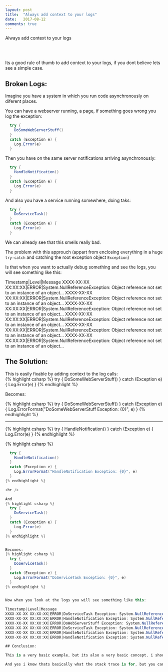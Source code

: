 ```yaml
---
layout: post
title:  "Always add context to your logs"
date:   2017-08-12
comments: true
---
```


<p class="intro"><span class="dropcap">A</span>lways add context to your logs</p><br /><br />


Its a good rule of thumb to add context to your logs, if you dont believe lets see a simple case.  


## Broken Logs:
Imagine you have a system in which you run code asynchronously on diferent places.  

You can have a webserver running, a page, if something goes wrong you log the exception:
```C#
  try {
    DoSomeWebServerStuff()
  }
  catch (Exception e) {
    Log.Error(e)
  }
```

Then you have on the same server notifications arriving asynchronously:
```C#
  try {
    HandleNotification()
  }
  catch (Exception e) {
    Log.Error(e)
  }
```

And also you have a service running somewhere, doing taks:  
```C#
  try {
    DoServiceTask()
  }
  catch (Exception e) {
    Log.Error(e)
  }
```

We can already see that this smells really bad.  

The problem with this approuch (appart from enclosing everything in a huge `try-catch` and catching the root exception object `Exception`)  

Is that when you want to actually debug something and see the logs, you will see something like this:  

Timestamp|Level|Message
XXXX-XX-XX XX:XX:XX|ERROR|System.NullReferenceException: Object reference not set to an instance of an object...
XXXX-XX-XX XX:XX:XX|ERROR|System.NullReferenceException: Object reference not set to an instance of an object...
XXXX-XX-XX XX:XX:XX|ERROR|System.NullReferenceException: Object reference not set to an instance of an object...
XXXX-XX-XX XX:XX:XX|ERROR|System.NullReferenceException: Object reference not set to an instance of an object...
XXXX-XX-XX XX:XX:XX|ERROR|System.NullReferenceException: Object reference not set to an instance of an object...
XXXX-XX-XX XX:XX:XX|ERROR|System.NullReferenceException: Object reference not set to an instance of an object...

## The Solution:  
This is easily fixable by adding context to the log calls:  
{% highlight csharp %}
  try {
    DoSomeWebServerStuff()
  }
  catch (Exception e) {
    Log.Error(e)
  }
{% endhighlight %}


Becomes:  

{% highlight csharp %}
  try {
    DoSomeWebServerStuff()
  }
  catch (Exception e) {
    Log.ErrorFormat("DoSomeWebServerStuff Exception: {0}", e)
  }
{% endhighlight %}

<hr />

{% highlight csharp %}
  try {
    HandleNotification()
  }
  catch (Exception e) {
    Log.Error(e)
  }
{% endhighlight %}


{% highlight csharp %}
```C#
  try {
    HandleNotification()
  }
  catch (Exception e) {
    Log.ErrorFormat("HandleNotification Exception: {0}", e)
  }
{% endhighlight %}

<hr />

And
{% highlight csharp %}
  try {
    DoServiceTask()
  }
  catch (Exception e) {
    Log.Error(e)
  }
{% endhighlight %}


Becomes:  
{% highlight csharp %}
  try {
    DoServiceTask()
  }
  catch (Exception e) {
    Log.ErrorFormat("DoServiceTask Exception: {0}", e)
  }
{% endhighlight %}


Now when you look at the logs you will see something like this:  

Timestamp|Level|Message
XXXX-XX-XX XX:XX:XX|ERROR|DoServiceTask Exception: System.NullReferenceException: Object reference not set to an instance of an object...
XXXX-XX-XX XX:XX:XX|ERROR|HandleNotification Exception: System.NullReferenceException: Object reference not set to an instance of an object...
XXXX-XX-XX XX:XX:XX|ERROR|DoWebServerStuff Exception: System.NullReferenceException: Object reference not set to an instance of an object...
XXXX-XX-XX XX:XX:XX|ERROR|DoServiceTask Exception: System.NullReferenceException: Object reference not set to an instance of an object...
XXXX-XX-XX XX:XX:XX|ERROR|HandleNotification Exception: System.NullReferenceException: Object reference not set to an instance of an object...
XXXX-XX-XX XX:XX:XX|ERROR|HandleNotification Exception: System.NullReferenceException: Object reference not set to an instance of an object...

## Conclusion:

This is a very basic example, but its also a very basic concept, i shouldnt even be writing this article, but i still this kind of code in the wild. 

And yes i know thats basically what the stack trace is for, but you can also add even MORE context like `Log.DebugFormat("HandleNotification: Type {0}, {1}", notifType, rawNotif")` or `Log.DebugFormat("DoSomeWebServerStuff Response From WebService X: {0}", resp.RawResponse)`.  
